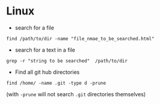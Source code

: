 # Linux

- search for a file

```
find /path/to/dir -name "file_nmae_to_be_searched.html"
```

- search for a text in a file

```
grep -r "string to be searched"  /path/to/dir
```


- Find all git hub directories 

```
find /home/ -name .git -type d -prune
```
(with `-prune` will not search `.git` directories themselves)
